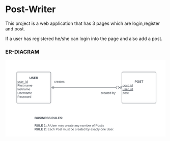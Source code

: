 # Post-Writer

This project is a web application that has 3 pages which are login,register and post.


If a user has registered he/she can login into the page and also add a post. 

### ER-DIAGRAM

![ER diagram!](/public/images/erd_image.PNG "ER DIAGRAM")